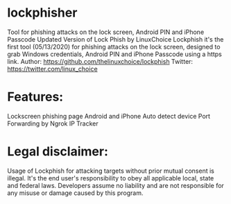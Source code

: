 # lockphisher
 
 Tool for phishing attacks on the lock screen,
 Android PIN and iPhone Passcode
 Updated Version of Lock Phish by LinuxChoice
 Lockphish it's the first tool (05/13/2020) for phishing attacks on the lock screen, designed to grab Windows credentials, Android PIN and iPhone Passcode using a https link.
Author: https://github.com/thelinuxchoice/lockphish
Twitter: https://twitter.com/linux_choice
 # Features:
 
Lockscreen phishing page  Android and iPhone
Auto detect device
Port Forwarding by Ngrok
IP Tracker

# Legal disclaimer:

Usage of Lockphish for attacking targets without prior mutual consent is illegal.
It's the end user's responsibility to obey all applicable local,
state and federal laws. Developers assume no liability and 
are not responsible for any misuse or damage caused by this program.
